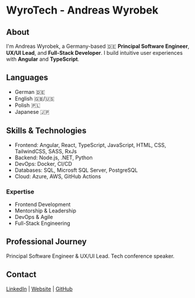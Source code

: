 # WyroTech - Andreas Wyrobek

## About

I'm Andreas Wyrobek, a Germany-based 🇩🇪 **Principal Software Engineer**, **UX/UI Lead**, and **Full-Stack Developer**. I
build intuitive user experiences with **Angular** and **TypeScript**.

## Languages

- German 🇩🇪
- English 🇬🇧/🇺🇸
- Polish 🇵🇱
- Japanese 🇯🇵

## Skills & Technologies

- Frontend: Angular, React, TypeScript, JavaScript, HTML, CSS, TailwindCSS, SASS, RxJs
- Backend: Node.js, .NET, Python
- DevOps: Docker, CI/CD
- Databases: SQL, Microsft SQL Server, PostgreSQL
- Cloud: Azure, AWS, GitHub Actions

### Expertise

- Frontend Development
- Mentorship & Leadership
- DevOps & Agile
- Full-Stack Engineering

## Professional Journey

Principal Software Engineer & UX/UI Lead. Tech conference speaker.

## Contact

[LinkedIn](https://www.linkedin.com/feed/) | [Website](https://www.wyro.tech) | [GitHub](https://github.com/WyroTech) 
